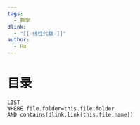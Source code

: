 ```yaml
---
tags:
  - 数学
dlink:
  - "[[-线性代数-]]"
author:
  - Hu
---
```

# 目录
```dataview
LIST
WHERE file.folder=this.file.folder
AND contains(dlink,link(this.file.name))
```